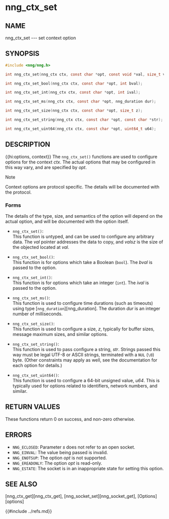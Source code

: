 # nng_ctx_set

## NAME

nng_ctx_set --- set context option

## SYNOPSIS

```c
#include <nng/nng.h>

int nng_ctx_set(nng_ctx ctx, const char *opt, const void *val, size_t valsz);

int nng_ctx_set_bool(nng_ctx ctx, const char *opt, int bval);

int nng_ctx_set_int(nng_ctx ctx, const char *opt, int ival);

int nng_ctx_set_ms(nng_ctx ctx, const char *opt, nng_duration dur);

int nng_ctx_set_size(nng_ctx ctx, const char *opt, size_t z);

int nng_ctx_set_string(nng_ctx ctx, const char *opt, const char *str);

int nng_ctx_set_uint64(nng_ctx ctx, const char *opt, uint64_t u64);
```

## DESCRIPTION

{{hi:options, context}}
The `nng_ctx_set()` functions are used to configure options for
the context _ctx_.
The actual options that may be configured in this way vary, and are
specified by _opt_.

> [!NOTE]
> Context options are protocol specific.
> The details will be documented with the protocol.

### Forms

The details of the type, size, and semantics of the option will depend
on the actual option, and will be documented with the option itself.

- `nng_ctx_set()`:\
  This function is untyped, and can be used to configure any arbitrary data.
  The _val_ pointer addresses the data to copy, and _valsz_ is the
  size of the objected located at _val_.

- `nng_ctx_set_bool()`:\
  This function is for options which take a Boolean (`bool`).
  The _bval_ is passed to the option.

- `nng_ctx_set_int()`:\
  This function is for options which take an integer (`int`).
  The _ival_ is passed to the option.

- `nng_ctx_set_ms()`:\
  This function is used to configure time durations (such as timeouts) using
  type [`nng_duration`][nng_duration].
  The duration _dur_ is an integer number of milliseconds.

- `nng_ctx_set_size()`:\
  This function is used to configure a size, _z_, typically for buffer sizes,
  message maximum sizes, and similar options.

- `nng_ctx_set_string()`:\
  This function is used to pass configure a string, _str_.
  Strings passed this way must be legal UTF-8 or ASCII strings, terminated
  with a `NUL` (`\0`) byte.
  (Other constraints may apply as well, see the documentation for each option
  for details.)

- `nng_ctx_set_uint64()`:\
  This function is used to configure a 64-bit unsigned value, _u64_.
  This is typically used for options related to identifiers, network numbers,
  and similar.

## RETURN VALUES

These functions return 0 on success, and non-zero otherwise.

## ERRORS

- `NNG_ECLOSED`: Parameter _s_ does not refer to an open socket.
- `NNG_EINVAL`: The value being passed is invalid.
- `NNG_ENOTSUP`: The option _opt_ is not supported.
- `NNG_EREADONLY`: The option _opt_ is read-only.
- `NNG_ESTATE`: The socket is in an inappropriate state for setting this option.

## SEE ALSO

[nng_ctx_get][nng_ctx_get],
[nng_socket_set][nng_socket_get],
[Options][options]

{{#include ../refs.md}}
